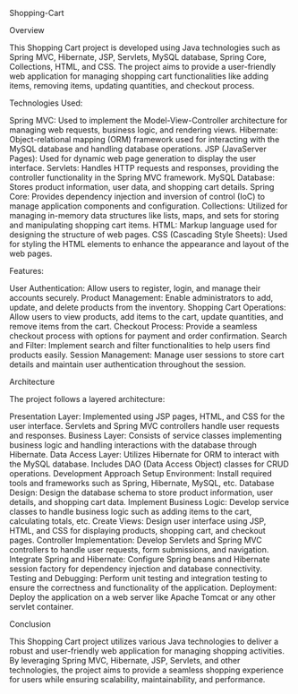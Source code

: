 Shopping-Cart

Overview

This Shopping Cart project is developed using Java technologies such as Spring MVC, Hibernate, JSP, Servlets, MySQL database, Spring Core, Collections, HTML, and CSS. 
The project aims to provide a user-friendly web application for managing shopping cart functionalities like adding items, removing items, updating quantities, and checkout process.

Technologies Used:

Spring MVC: Used to implement the Model-View-Controller architecture for managing web requests, business logic, and rendering views.
Hibernate: Object-relational mapping (ORM) framework used for interacting with the MySQL database and handling database operations. 
JSP (JavaServer Pages): Used for dynamic web page generation to display the user interface. Servlets: Handles HTTP requests and responses, providing the controller functionality in the Spring MVC framework.
MySQL Database: Stores product information, user data, and shopping cart details. Spring Core: Provides dependency injection and inversion of control (IoC) to manage application components and configuration.
Collections: Utilized for managing in-memory data structures like lists, maps, and sets for storing and manipulating shopping cart items. HTML: Markup language used for designing the structure of web pages. 
CSS (Cascading Style Sheets): Used for styling the HTML elements to enhance the appearance and layout of the web pages.

Features:

User Authentication: Allow users to register, login, and manage their accounts securely. 
Product Management: Enable administrators to add, update, and delete products from the inventory.
Shopping Cart Operations: Allow users to view products, add items to the cart, update quantities, and remove items from the cart. 
Checkout Process: Provide a seamless checkout process with options for payment and order confirmation. Search and Filter: Implement search and filter functionalities to help users find products easily.
Session Management: Manage user sessions to store cart details and maintain user authentication throughout the session.

Architecture

The project follows a layered architecture:

Presentation Layer: Implemented using JSP pages, HTML, and CSS for the user interface. Servlets and Spring MVC controllers handle user requests and responses. 
Business Layer: Consists of service classes implementing business logic and handling interactions with the database through Hibernate. 
Data Access Layer: Utilizes Hibernate for ORM to interact with the MySQL database. Includes DAO (Data Access Object) classes for CRUD operations.
Development Approach Setup Environment: Install required tools and frameworks such as Spring, Hibernate, MySQL, etc. 
Database Design: Design the database schema to store product information, user details, and shopping cart data.
Implement Business Logic: Develop service classes to handle business logic such as adding items to the cart, calculating totals, etc. 
Create Views: Design user interface using JSP, HTML, and CSS for displaying products, shopping cart, and checkout pages. 
Controller Implementation: Develop Servlets and Spring MVC controllers to handle user requests, form submissions, and navigation.
Integrate Spring and Hibernate: Configure Spring beans and Hibernate session factory for dependency injection and database connectivity.
Testing and Debugging: Perform unit testing and integration testing to ensure the correctness and functionality of the application. 
Deployment: Deploy the application on a web server like Apache Tomcat or any other servlet container.

Conclusion

This Shopping Cart project utilizes various Java technologies to deliver a robust and user-friendly web application for managing shopping activities. By leveraging Spring MVC, Hibernate, JSP, Servlets, and other technologies, the project aims to provide a seamless shopping experience for users while ensuring scalability, maintainability, and performance.
